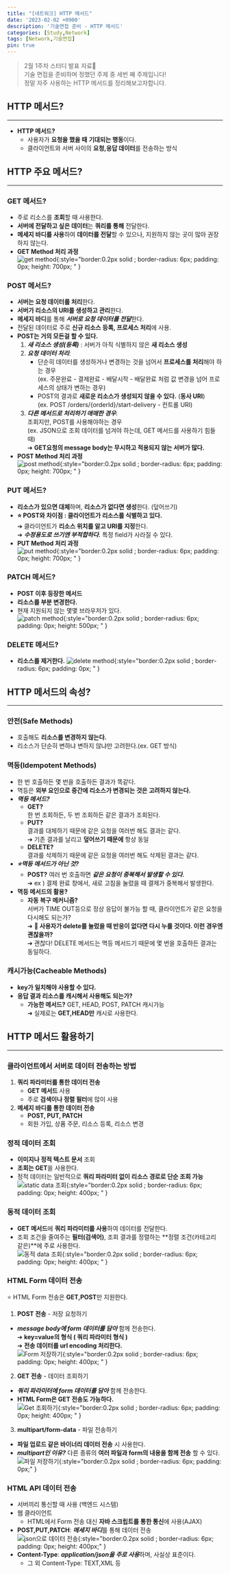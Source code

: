 ```yaml
---
title: "[네트워크] HTTP 메서드"
date: '2023-02-02 +0900'
description: '기술면접 준비 - HTTP 메서드'
categories: [Study,Network]
tags: [Network,기술면접]
pin: true
---
```


> 2월 1주차 스터디 발표 자료📖                                    
> 기술 면접을 준비하며 정했던 주제 중 세번 째 주제입니다!           
> 정말 자주 사용하는 HTTP 메서드를 정리해보고자합니다.

## **HTTP 메서드?** ##
---
* **HTTP 메서드?**
    - 사용자가 **요청을 했을 때** **기대되는 행동**이다.
    - 클라이언트와 서버 사이의 **요청,응답 데이터**를 전송하는 방식

## **HTTP 주요 메서드?** ##
---

### **GET 메서드?** ###
- 주로 리소스를 **조회**할 때 사용한다.                 
- **서버에 전달하고 싶은 데이터**는 **쿼리를 통해** 전달한다.                     
- **메세지 바디를 사용**하여 **데이터를 전달**할 수 있으나, 지원하지 않는 곳이 많아 권장하지 않는다.   
- **GET Method 처리 과정**                  
![get method](/assets/img/get.jpg){:style="border:0.2px solid ; border-radius: 6px; padding: 0px; height: 700px; " }             
### **POST 메서드?** ###
- **서버는 요청 데이터를 처리**한다.
- **서버가 리소스의 URI를 생성하고 관리**한다.                  
- **메세지 바디**를 통해 ***서버로 요청 데이터를 전달***한다.
- 전달된 데이터로 주로 **신규 리소스 등록, 프로세스 처리**에 사용.
- **POST는 거의 모든걸 할 수 있다.**
    1. ***새 리소스 생성(등록)*** : 서버가 아직 식별하지 않은 **새 리소스 생성**              
    2. ***요청 데이터 처리***:
        * 단순히 데이터를 생성하거나 변경하는 것을 넘어서 **프로세스를 처리**해야 하는 경우                            
        (ex. 주문완료 - 결제완료 - 배달시작 - 배달완료 처럼 값 변경을 넘어 프로세스의 상태가 변하는 경우) 
        * POST의 결과로 **새로운 리소스가 생성되지 않을 수 있다.** (**동사 URI**)                   
        (ex. POST /orders/{orderId}/start-delivery - 컨트롤 URI) 
    3. ***다른 메서드로 처리하기 애매한 경우***:              
        조회지만, POST를 사용해야하는 경우             
        (ex. JSON으로 조회 데이터를 넘겨야 하는데, GET 메서드를 사용하기 힘들 때)                
        ➔ **GET요청의 message body는 무시하고 적용되지 않는 서버가 많다.**
- **POST Method 처리 과정**   
![post method](/assets/img/post.jpg){:style="border:0.2px solid ; border-radius: 6px; padding: 0px; height: 700px; " } 
### **PUT 메서드?** ###
- **리소스가 있으면 대체**하며, **리소스가 없다면 생성**한다. (덮어쓰기)                
- **⭐ POST와 차이점 : 클라이언트가 리소스를 식별하고 있다.**                   
➔ 클라이언트가 **리소스 위치를 알고 URI를 지정**한다.   
➔ ***수정용도로 쓰기엔 부적합하다.*** 특정 field가 사라질 수 있다.            
- **PUT Method 처리 과정**             
![put method](/assets/img/put.jpg){:style="border:0.2px solid ; border-radius: 6px; padding: 0px; height: 700px; " }   
### **PATCH 메서드?** ###
- **POST 이후 등장한 메서드**                 
- **리소스를 부분 변경한다.**             
- 현재 지원되지 않는 몇몇 브라우저가 있다.             
![patch method](/assets/img/patch.jpg){:style="border:0.2px solid ; border-radius: 6px; padding: 0px; height: 500px; " }        
### **DELETE 메서드?** ###
- **리소스를 제거한다.**
![delete method](/assets/img/delete.jpg){:style="border:0.2px solid ; border-radius: 6px; padding: 0px; " }

## **HTTP 메서드의 속성?** ##
---
### **안전(Safe Methods)** ###
- 호출해도 **리소스를 변경하지 않는다.**
- 리소스가 단순히 변하냐 변하지 않냐만 고려한다.(ex. GET 방식)

### **멱등(Idempotent Methods)** ###
- 한 번 호출하든 몇 번을 호출하든 결과가 똑같다.
- 멱등은 **외부 요인으로 중간에 리소스가 변경되는 것은 고려하지 않는다.**
- ***멱등 메서드?***
    * **GET?**          
    한 번 조회하든, 두 번 조회하든 같은 결과가 조회된다.                
    * **PUT?**             
    결과를 대체하기 때문에 같은 요청을 여러번 해도 결과는 같다.                         
    ➔ 기존 결과를 날리고 **덮어쓰기 때문에** 항상 동일
    * **DELETE?**             
    결과를 삭제하기 때문에 같은 요청을 여러번 해도 삭제된 결과는 같다.           
- ***⭐멱등 메서드가 아닌 것?***                 
    * **POST?** 여러 번 호출하면 ***같은 요청이 중복해서 발생할 수 있다.***          
    ➔ ex ) 결제 완료 창에서, 새로 고침을 눌렀을 때 결제가 중복해서 발생한다.
- **멱등 메서드의 활용?**
    * **자동 복구 메커니즘?**      
    서버가 TIME OUT등으로 정상 응답이 불가능 할 때, 클라이언트가 같은 요청을 다시해도 되는가?                
    ➔ **🤔 사용자가 delete를 눌렀을 때 반응이 없다면 다시 누를 것이다. 이런 경우엔 괜찮을까?**           
    ➔ 괜찮다! DELETE 메서드는 멱등 메서드기 때문에 몇 번을 호출하든 결과는 동일하다.

### **캐시가능(Cacheable Methods)** ###
- **key가 일치해야 사용할 수 있다.**
- **응답 결과 리소스를 캐시해서 사용해도 되는가?**
    - **가능한 메서드?** GET, HEAD, POST, PATCH 캐시가능            
    ➔ 실제로는 **GET,HEAD만** 캐시로 사용한다.

## **HTTP 메서드 활용하기** ##
---
### **클라이언트에서 서버로 데이터 전송하는 방법** ###
1. **쿼리 파라미터를 통한 데이터 전송**
    * **GET 메서드** 사용
    * 주로 **검색이나 정렬 필터**에 많이 사용
2. **메세지 바디를 통한 데이터 전송**
    * **POST, PUT, PATCH**
    * 회원 가입, 상품 주문, 리소스 등록, 리소스 변경

### **정적 데이터 조회** ###
- **이미지나 정적 텍스트 문서** 조회
- **조회는 GET**을 사용한다.
- 정적 데이터는 일반적으로 **쿼리 파라미터 없이 리소스 경로로 단순 조회 가능**                  
![static data 조회](/assets/img/staticdata.jpg){:style="border:0.2px solid ; border-radius: 6px; padding: 0px; height: 400px; " }

### **동적 데이터 조회** ###
- **GET 메서드**에 **쿼리 파라미터를 사용**하여 데이터를 전달한다.                               
- 조회 조건을 줄여주는 **필터(검색어)**, 조회 결과를 정렬하는 **정렬 조건(카테고리 같은)**에 주로 사용한다.   
![동적 data 조회](/assets/img/dynamic.jpg){:style="border:0.2px solid ; border-radius: 6px; padding: 0px; height: 400px; " }    

### **HTML Form 데이터 전송** ###
⭐ HTML Form 전송은 **GET,POST**만 지원한다.                
1. **POST 전송** - 저장 요청하기     
- ***message body에 form 데이터를 담아*** 함께 전송한다.         
➔ **key=value의 형식 ( 쿼리 파라미터 형식 )**              
➔ **전송 데이터를 url encoding 처리한다.**                
![Form 저장하기](/assets/img/form-post.jpg){:style="border:0.2px solid ; border-radius: 6px; padding: 0px; height: 400px; " }       
2. **GET 전송** - 데이터 조회하기     
- ***쿼리 파라미터에 form 데이터를 담아*** 함께 전송한다.  
- **HTML Form은 GET 전송도 가능하다.**             
![Get 조회하기](/assets/img/form-get.jpg){:style="border:0.2px solid ; border-radius: 6px; padding: 0px; height: 400px; " }        
3. **multipart/form-data** - 파일 전송하기
- **파일 업로드 같은 바이너리 데이터 전송** 시 사용한다.
- ***multipart인 이유?***  다른 종류의 **여러 파일과 form의 내용을 함께 전송** 할 수 있다.   
![파일 저장하기](/assets/img/multipart.jpg){:style="border:0.2px solid ; border-radius: 6px; padding: 0px;" }  

### **HTML API 데이터 전송** ###
- 서버끼리 통신할 때 사용 (백엔드 시스템)             
- 웹 클라이언트                 
    - HTML에서 Form 전송 대신 **자바 스크립트를 통한 통신**에 사용(AJAX)                 
- **POST,PUT,PATCH**: ***메세지 바디***를 통해 데이터 전송  
![json으로 데이터 전송](/assets/img/jsondata.jpg){:style="border:0.2px solid ; border-radius: 6px; padding: 0px; height: 400px;" }             
- **Content-Type**: ***application/json을 주로 사용***하며, 사실상 표준이다.              
    - 그 외 Content-Type: TEXT,XML 등            